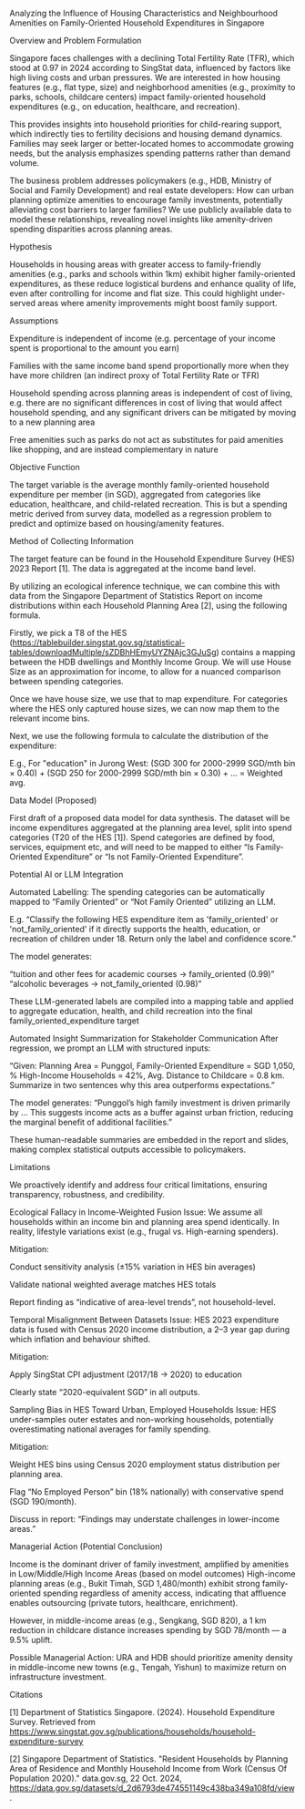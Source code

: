 Analyzing the Influence of Housing Characteristics and Neighbourhood Amenities on Family-Oriented Household Expenditures in Singapore 

Overview and Problem Formulation 

Singapore faces challenges with a declining Total Fertility Rate (TFR), which stood at 0.97 in 2024 according to SingStat data, influenced by factors like high living costs and urban pressures. We are interested in how housing features (e.g., flat type, size) and neighborhood amenities (e.g., proximity to parks, schools, childcare centers) impact family-oriented household expenditures (e.g., on education, healthcare, and recreation).  

This provides insights into household priorities for child-rearing support, which indirectly ties to fertility decisions and housing demand dynamics. Families may seek larger or better-located homes to accommodate growing needs, but the analysis emphasizes spending patterns rather than demand volume. 

The business problem addresses policymakers (e.g., HDB, Ministry of Social and Family Development) and real estate developers: How can urban planning optimize amenities to encourage family investments, potentially alleviating cost barriers to larger families? We use publicly available data to model these relationships, revealing novel insights like amenity-driven spending disparities across planning areas. 

Hypothesis 

Households in housing areas with greater access to family-friendly amenities (e.g., parks and schools within 1km) exhibit higher family-oriented expenditures, as these reduce logistical burdens and enhance quality of life, even after controlling for income and flat size. This could highlight under-served areas where amenity improvements might boost family support. 

Assumptions 

Expenditure is independent of income (e.g. percentage of your income spent is proportional to the amount you earn) 

Families with the same income band spend proportionally more when they have more children (an indirect proxy of Total Fertility Rate or TFR) 

Household spending across planning areas is independent of cost of living, e.g. there are no significant differences in cost of living that would affect household spending, and any significant drivers can be mitigated by moving to a new planning area 

Free amenities such as parks do not act as substitutes for paid amenities like shopping, and are instead complementary in nature 

Objective Function 

The target variable is the average monthly family-oriented household expenditure per member (in SGD), aggregated from categories like education, healthcare, and child-related recreation. This is but a spending metric derived from survey data, modelled as a regression problem to predict and optimize based on housing/amenity features. 

Method of Collecting Information 

The target feature can be found in the Household Expenditure Survey (HES) 2023 Report [1]. The data is aggregated at the income band level.  

By utilizing an ecological inference technique, we can combine this with data from the Singapore Department of Statistics Report on income distributions within each Household Planning Area [2], using the following formula. 

Firstly, we pick a T8 of the HES (https://tablebuilder.singstat.gov.sg/statistical-tables/downloadMultiple/sZDBhHEmyUYZNAjc3GJuSg) contains a mapping between the HDB dwellings and Monthly Income Group. We will use House Size as an approximation for income, to allow for a nuanced comparison between spending categories. 

Once we have house size, we use that to map expenditure. For categories where the HES only captured house sizes, we can now map them to the relevant income bins. 
 

Next, we use the following formula to calculate the distribution of the expenditure: 

 

E.g., For "education" in Jurong West: (SGD 300 for 2000-2999 SGD/mth bin × 0.40) + (SGD 250 for 2000-2999 SGD/mth bin × 0.30) + ... = Weighted avg. 

Data Model (Proposed) 

First draft of a proposed data model for data synthesis. The dataset will be income expenditures aggregated at the planning area level, split into spend categories (T20 of the HES [1]). Spend categories are defined by food, services, equipment etc, and will need to be mapped to either “Is Family-Oriented Expenditure” or “Is not Family-Oriented Expenditure”. 

 

Potential AI or LLM Integration 

Automated Labelling: The spending categories can be automatically mapped to “Family Oriented” or “Not Family Oriented” utilizing an LLM. 

E.g. “Classify the following HES expenditure item as 'family_oriented' or 'not_family_oriented' if it directly supports the health, education, or recreation of children under 18. Return only the label and confidence score.” 

The model generates: 

“tuition and other fees for academic courses → family_oriented (0.99)” “alcoholic beverages → not_family_oriented (0.98)” 

These LLM-generated labels are compiled into a mapping table and applied to aggregate education, health, and child recreation into the final family_oriented_expenditure target 

Automated Insight Summarization for Stakeholder Communication After regression, we prompt an LLM with structured inputs:  

“Given: Planning Area = Punggol, Family-Oriented Expenditure = SGD 1,050, % High-Income Households = 42%, Avg. Distance to Childcare = 0.8 km. Summarize in two sentences why this area outperforms expectations.”  

The model generates: “Punggol’s high family investment is driven primarily by ... This suggests income acts as a buffer against urban friction, reducing the marginal benefit of additional facilities.”  

These human-readable summaries are embedded in the report and slides, making complex statistical outputs accessible to policymakers. 

  

Limitations 

We proactively identify and address four critical limitations, ensuring transparency, robustness, and credibility. 

Ecological Fallacy in Income-Weighted Fusion Issue: We assume all households within an income bin and planning area spend identically. In reality, lifestyle variations exist (e.g., frugal vs. High-earning spenders).  

Mitigation:  

Conduct sensitivity analysis (±15% variation in HES bin averages) 

Validate national weighted average matches HES totals 

Report finding as “indicative of area-level trends”, not household-level. 

Temporal Misalignment Between Datasets Issue: HES 2023 expenditure data is fused with Census 2020 income distribution, a 2–3 year gap during which inflation and behaviour shifted.  

Mitigation:  

Apply SingStat CPI adjustment (2017/18 → 2020) to education  

Clearly state “2020-equivalent SGD” in all outputs. 

Sampling Bias in HES Toward Urban, Employed Households Issue: HES under-samples outer estates and non-working households, potentially overestimating national averages for family spending.  

Mitigation:  

Weight HES bins using Census 2020 employment status distribution per planning area. 

Flag “No Employed Person” bin (18% nationally) with conservative spend (SGD 190/month). 

Discuss in report: “Findings may understate challenges in lower-income areas.” 

 

Managerial Action (Potential Conclusion) 

Income is the dominant driver of family investment, amplified by amenities in Low/Middle/High Income Areas (based on model outcomes) High-income planning areas (e.g., Bukit Timah, SGD 1,480/month) exhibit strong family-oriented spending regardless of amenity access, indicating that affluence enables outsourcing (private tutors, healthcare, enrichment).  
 
However, in middle-income areas (e.g., Sengkang, SGD 820), a 1 km reduction in childcare distance increases spending by SGD 78/month — a 9.5% uplift. 
 
Possible Managerial Action: URA and HDB should prioritize amenity density in middle-income new towns (e.g., Tengah, Yishun) to maximize return on infrastructure investment. 
 

 

 

Citations 

[1] Department of Statistics Singapore. (2024). Household Expenditure Survey. Retrieved from https://www.singstat.gov.sg/publications/households/household-expenditure-survey 

[2] Singapore Department of Statistics. "Resident Households by Planning Area of Residence and Monthly Household Income from Work (Census Of Population 2020)." data.gov.sg, 22 Oct. 2024, https://data.gov.sg/datasets/d_2d6793de474551149c438ba349a108fd/view. 

 

 

 

 